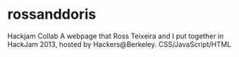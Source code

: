 rossanddoris
============

Hackjam Collab
A webpage that Ross Teixeira and I put together in HackJam 2013, hosted by Hackers@Berkeley.
CSS/JavaScript/HTML
